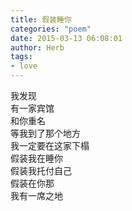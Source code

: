 ```yaml
---
title: 假装睡你
categories: "poem"
date: 2015-03-13 06:08:01
author: Herb
tags: 
- love
---
```

我发现\
有一家宾馆\
和你重名\
等我到了那个地方\
我一定要在这家下榻\
假装我在睡你\
假装我托付自己\
假装在你那\
我有一席之地